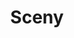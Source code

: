 ---
layout: category-child
title: Sceny
has_children: true
nav_exclude: false
has_toc: false
parent: "Gotowce"
label_color: yellow 
---